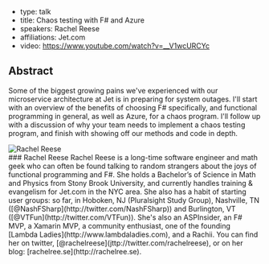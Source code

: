 - type: talk
- title: Chaos testing with F# and Azure
- speakers: Rachel Reese
- affiliations: Jet.com
- video: https://www.youtube.com/watch?v=__V1wcURCYc

## Abstract 

Some of the biggest growing pains we've experienced with our microservice architecture at Jet is in preparing for system outages. I'll start with an overview of the benefits of choosing F# specifically, and functional programming in general, as well as Azure, for a chaos program. I'll follow up with a discussion of why your team needs to implement a chaos testing program, and finish with showing off our methods and code in depth.

<div class="author media" media:type="text/omd">

<div class="image">
<div class="avatar">
<img src="img/rachel-reese.jpg" alt="Rachel Reese"></img>
</div>
</div>

<div class="content" media:type="text/omd">
### Rachel Reese
Rachel Reese is a long-time software engineer and math geek who can often be found talking to random strangers about the joys of functional programming and F#. She holds a Bachelor’s of Science in Math and Physics from Stony Brook University, and currently handles training & evangelism for Jet.com in the NYC area. She also has a habit of starting user groups: so far, in Hoboken, NJ (Pluralsight Study Group), Nashville, TN ([@NashFSharp](http://twitter.com/NashFSharp)) and Burlington, VT ([@VTFun](http://twitter.com/VTFun)). She's also an ASPInsider, an F# MVP, a Xamarin MVP, a community enthusiast, one of the founding [Lambda Ladies](http://www.lambdaladies.com), and a Rachii. You can find her on twitter, [@rachelreese](jttp://twitter.com/rachelreese), or on her blog: [rachelree.se](http://rachelree.se). 
</div>
</div>
